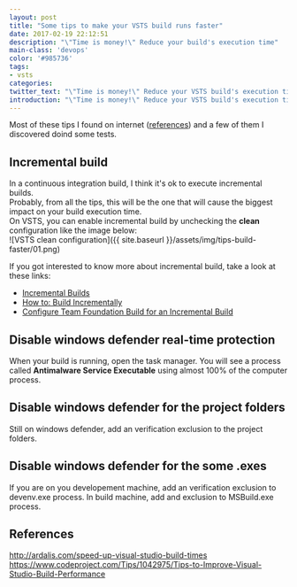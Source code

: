 ```yaml
---
layout: post
title: "Some tips to make your VSTS build runs faster"
date: 2017-02-19 22:12:51
description: "\"Time is money!\" Reduce your build's execution time"
main-class: 'devops'
color: '#985736'
tags:
- vsts
categories:
twitter_text: "\"Time is money!\" Reduce your VSTS build's execution time"
introduction: "\"Time is money!\" Reduce your VSTS build's execution time"
---
```


Most of these tips I found on internet ([references](#references)) and a few of them I discovered doind some tests.

## Incremental build
In a continuous integration build, I think it's ok to execute incremental builds.  
Probably, from all the tips, this will be the one that will cause the biggest impact on your build execution time.  
On VSTS, you can enable incremental build by unchecking the **clean** configuration like the image below:  
![VSTS clean configuration]({{ site.baseurl }}/assets/img/tips-build-faster/01.png)

If you got interested to know more about incremental build, take a look at these links:
  * [Incremental Builds](https://msdn.microsoft.com/en-us/library/ee264087.aspx)
  * [How to: Build Incrementally](https://msdn.microsoft.com/en-us/library/ms171483.aspx)
  * [Configure Team Foundation Build for an Incremental Build](https://msdn.microsoft.com/en-us/library/aa833876(v=vs.100).aspx)


## Disable windows defender real-time protection
When your build is running, open the task manager. You will see a process called **Antimalware Service Executable** using almost 100%
 of the computer process.

## Disable windows defender for the project folders
  Still on windows defender, add an verification exclusion to the project folders.

## Disable windows defender for the some .exes
  If you are on you developement machine, add an verification exclusion to devenv.exe process. In build machine, add and exclusion to MSBuild.exe process.

<a name="references"></a>
## References  
<a href="http://ardalis.com/speed-up-visual-studio-build-times">http://ardalis.com/speed-up-visual-studio-build-times</a>  
<a href="https://www.codeproject.com/Tips/1042975/Tips-to-Improve-Visual-Studio-Build-Performance">https://www.codeproject.com/Tips/1042975/Tips-to-Improve-Visual-Studio-Build-Performance</a>
